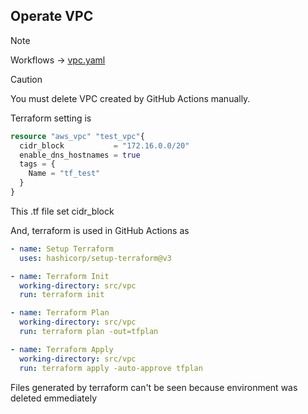 ## Operate VPC
> [!NOTE]
> Workflows -> [vpc.yaml](../../.github/workflows/vpc.yaml)

> [!CAUTION]
> You must delete VPC created by GitHub Actions manually.

Terraform setting is
```terraform
resource "aws_vpc" "test_vpc"{
  cidr_block           = "172.16.0.0/20"
  enable_dns_hostnames = true
  tags = {
    Name = "tf_test"
  }
}
```

This .tf file set cidr_block  
  
And, terraform is used in GitHub Actions as
```yaml
- name: Setup Terraform
  uses: hashicorp/setup-terraform@v3

- name: Terraform Init
  working-directory: src/vpc
  run: terraform init

- name: Terraform Plan
  working-directory: src/vpc
  run: terraform plan -out=tfplan

- name: Terraform Apply
  working-directory: src/vpc
  run: terraform apply -auto-approve tfplan
```

Files generated by terraform can't be seen because environment was deleted emmediately  
